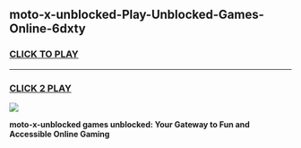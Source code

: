 
## moto-x-unblocked-Play-Unblocked-Games-Online-6dxty
<h3>
<a href="https://premium76.site?title=moto-x-unblocked&ref=25A">CLICK TO PLAY</a></h3>
<hr>

<h3>
<a href="https://premium76.site?title=moto-x-unblocked&ref=25A">CLICK 2 PLAY</a>
  
</h3>

<a href="https://premium76.site?title=moto-x-unblocked&ref=25A"><img src="https://clearcache.store/games.png"></a>


**moto-x-unblocked games unblocked: Your Gateway to Fun and Accessible Online Gaming**
